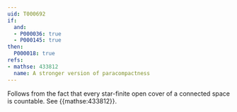 ```yaml
---
uid: T000692
if:
  and:
  - P000036: true
  - P000145: true
then:
  P000018: true
refs:
- mathse: 433812
  name: A stronger version of paracompactness
---
```


Follows from the fact that every star-finite open cover of a connected space is countable. See {{mathse:433812}}.

